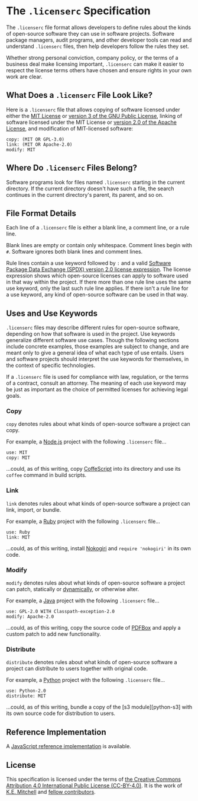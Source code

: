 The `.licenserc` Specification
==============================
The `.licenserc` file format allows developers to define rules about the kinds of open-source software they can use in software projects. Software package managers, audit programs, and other developer tools can read and understand `.licenserc` files, then help developers follow the rules they set.

Whether strong personal conviction, company policy, or the terms of a business deal make licensing important, `.licenserc` can make it easier to respect the license terms others have chosen and ensure rights in your own work are clear.

What Does a `.licenserc` File Look Like?
----------------------------------------
Here is a `.licenserc` file that allows copying of software licensed under either the [MIT License][MIT] or [version 3 of the GNU Public License][GPL-3.0], linking of software licensed under the MIT License or [version 2.0 of the Apache License][Apache-2.0], and modification of MIT-licensed software:

    copy: (MIT OR GPL-3.0)
    link: (MIT OR Apache-2.0)
    modify: MIT

Where Do `.licenserc` Files Belong?
-----------------------------------
Software programs look for files named `.licenserc` starting in the current directory. If the current directory doesn't have such a file, the search continues in the current directory's parent, its parent, and so on.

File Format Details
-------------------
Each line of a `.licenserc` file is either a blank line, a comment line, or a rule line.

Blank lines are empty or contain only whitespace. Comment lines begin with `#`. Software ignores both blank lines and comment lines.

Rule lines contain a use keyword followed by `:` and a valid [Software Package Data Exchange (SPDX) version 2.0 license expression][SPDX]. The license expression shows which open-source licenses can apply to software used in that way within the project. If there more than one rule line uses the same use keyword, only the last such rule line applies. If there isn't a rule line for a use keyword, any kind of open-source software can be used in that way.

Uses and Use Keywords
---------------------
`.licenserc` files may describe different rules for open-source software, depending on how that software is used in the project. Use keywords generalize different software use cases. Though the following sections include concrete examples, those examples are subject to change, and are meant only to give a general idea of what each type of use entails. Users and software projects should interpret the use keywords for themselves, in the context of specific technologies.

If a `.licenserc` file is used for compliance with law, regulation, or the terms of a contract, consult an attorney. The meaning of each use keyword may be just as important as the choice of permitted licenses for achieving legal goals.

### Copy
`copy` denotes rules about what kinds of open-source software a project can copy.

For example, a [Node.js][Node.js] project with the following `.licenserc` file...

    use: MIT
    copy: MIT

...could, as of this writing, copy [CoffeScript][CoffeeScript] into its directory and use its `coffee` command in build scripts.

### Link
`link` denotes rules about what kinds of open-source software a project can link, import, or bundle.

For example, a [Ruby][Ruby] project with the following `.licenserc` file...

    use: Ruby
    link: MIT

...could, as of this writing, install [Nokogiri][Nokogiri] and `require 'nokogiri'` in its own code.

### Modify
`modify` denotes rules about what kinds of open-source software a project can patch, statically or [dynamically][monkey patch], or otherwise alter.

For example, a [Java][Java] project with the following `.licenserc` file...

    use: GPL-2.0 WITH Classpath-exception-2.0
    modify: Apache-2.0

...could, as of this writing, copy the source code of [PDFBox][PDFBox] and apply a custom patch to add new functionality.

### Distribute
`distribute` denotes rules about what kinds of open-source software a project can distribute to users together with original code.

For example, a [Python][Python] project with the following `.licenserc` file...

    use: Python-2.0
    distribute: MIT

...could, as of this writing, bundle a copy of the [s3 module][python-s3] with its own source code for distribution to users.

Reference Implementation
------------------------
A [JavaScript reference implementation][licenserc.js] is available.

License
-------
This specification is licensed under the terms of [the Creative Commons Attribution 4.0 International Public License (CC-BY-4.0)][CC-BY-4.0]. It is the work of [K.E. Mitchell][author] and [fellow contributors][contributors].

[Apache-2.0]: http://spdx.org/licenses/Apache-2.0

[author]: http://kemitchell.com

[CC-BY-4.0]: http://spdx.org/licenses/CC-BY-4.0

[CoffeeScript]: http://coffeescript.org

[contributors]: https://github.com/licenserc/licenserc-specification/graphs/contributors

[GPL-3.0]: http://spdx.org/licenses/GPL-3.0

[Java]: http://en.wikipedia.org/wiki/Java_%28programming_language%29

[licenserc.js]: https://github.com/licenserc/licenserc.js

[monkey patch]: http://en.wikipedia.org/wiki/Monkey_patch

[MIT]: http://spdx.org/licenses/MIT

[Node.js]: https://nodejs.org

[Nokogiri]: http://www.nokogiri.org

[PDFBox]: https://pdfbox.apache.org

[Python]: https://www.python.org

[Ruby]: https://www.ruby-lang.org

[SPDX]: http://spdx.org/SPDX-specifications/spdx-version-2.0

[s3-python]: https://pypi.python.org/pypi/s3/
